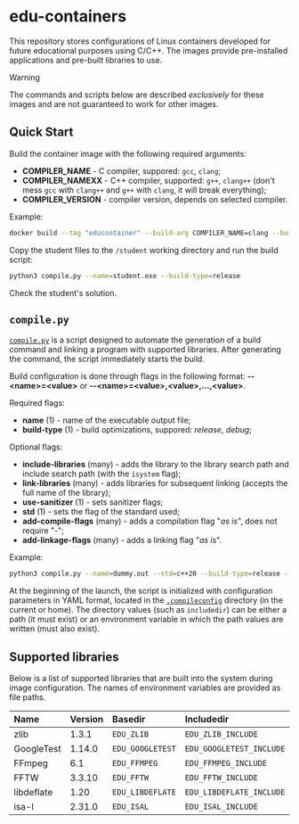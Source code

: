 # edu-containers

This repository stores configurations of Linux containers developed for future educational purposes using C/C++. The images provide pre-installed applications and pre-built libraries to use.

> [!WARNING]
> The commands and scripts below are described *exclusively* for these images and are not guaranteed to work for other images.

## Quick Start

Build the container image with the following required arguments:

* **COMPILER_NAME** - C compiler, suppored: `gcc`, `clang`;
* **COMPILER_NAMEXX** - C++ compiler, supported: `g++`, `clang++` (don't mess `gcc` with `clang++` and `g++` with `clang`, it will break everything);
* **COMPILER_VERSION** - compiler version, depends on selected compiler.

Example:

```bash
docker build --tag "educontainer" --build-arg COMPILER_NAME=clang --build-arg COMPILER_NAMEXX=clang++ --build-arg COMPILER_VERSION=18 .
```

Copy the student files to the `/student` working directory and run the build script:

```bash
python3 compile.py --name=student.exe --build-type=release
```

Check the student's solution.

## `compile.py`

[`compile.py`](compile-app/compile.py) is a script designed to automate the generation of a build command and linking a program with supported libraries. After generating the command, the script immediately starts the build.

Build configuration is done through flags in the following format: **--\<name\>=\<value\>** or **--\<name\>=\<value\>,\<value\>,...,\<value\>**.

Required flags:

* **name** (1) - name of the executable output file;
* **build-type** (1) - build optimizations, suppored: *release*, *debug*;

Optional flags:

* **include-libraries** (many) - adds the library to the library search path and include search path (with the `isystem` flag);
* **link-libraries** (many) - adds libraries for subsequent linking (accepts the full name of the library);
* **use-sanitizer** (1) - sets sanitizer flags;
* **std** (1) - sets the flag of the standard used;
* **add-compile-flags** (many) - adds a compilation flag "*as is*", does not require "-";
* **add-linkage-flags** (many) - adds a linking flag "*as is*".

Example:

```bash
python3 compile.py --name=dummy.out --std=c++20 --build-type=release --include-libraries=GoogleTest --link-libraries=gtest
```

At the beginning of the launch, the script is initialized with configuration parameters in YAML format, located in the [`.compileconfig`](compile-app/.compileconfig) directory (in the current or home). The directory values (such as `includedir`) ​​can be either a path (it must exist) or an environment variable in which the path values ​​are written (must also exist).

## Supported libraries

Below is a list of supported libraries that are built into the system during image configuration. The names of environment variables are provided as file paths.

| **Name**   | **Version** | **Basedir**      | **Includedir**           | **Librarydir**           |
|:-----------|:------------|:-----------------|:-------------------------|:-------------------------|
| zlib       | 1.3.1       | `EDU_ZLIB`       | `EDU_ZLIB_INCLUDE`       | `EDU_ZLIB_LIBRARY`       |
| GoogleTest | 1.14.0      | `EDU_GOOGLETEST` | `EDU_GOOGLETEST_INCLUDE` | `EDU_GOOGLETEST_LIBRARY` |
| FFmpeg     | 6.1         | `EDU_FFMPEG`     | `EDU_FFMPEG_INCLUDE`     | `EDU_FFMPEG_LIBRARY`     |
| FFTW       | 3.3.10      | `EDU_FFTW`       | `EDU_FFTW_INCLUDE`       | `EDU_FFTW_LIBRARY`       |
| libdeflate | 1.20        | `EDU_LIBDEFLATE` | `EDU_LIBDEFLATE_INCLUDE` | `EDU_LIBDEFLATE_LIBRARY` |
| isa-l      | 2.31.0      | `EDU_ISAL`       | `EDU_ISAL_INCLUDE`       | `EDU_ISAL_LIBRARY`       |
